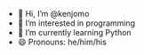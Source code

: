 - 👋 Hi, I’m @kenjomo
- 👀 I’m interested in programming
- 🌱 I’m currently learning Python
- 😄 Pronouns: he/him/his
